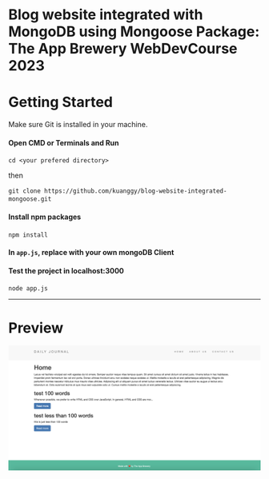 # Blog website integrated with MongoDB using Mongoose Package: The App Brewery WebDevCourse 2023

# Getting Started
Make sure Git is installed in your machine.

#### Open CMD or Terminals and Run
```
cd <your prefered directory>
```
then

```
git clone https://github.com/kuanggy/blog-website-integrated-mongoose.git
```

#### Install npm packages
```
npm install
```

#### In ```app.js```, replace with your own mongoDB Client

#### Test the project in localhost:3000
```
node app.js
```

<hr>

<h1>Preview</h1>

<img src="preview.png">
